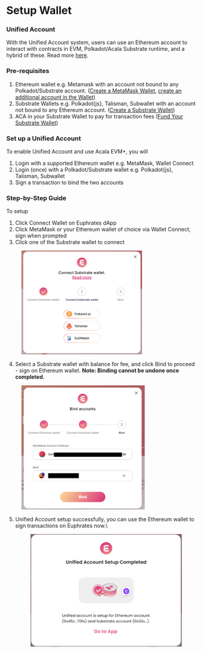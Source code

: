 # Setup Wallet

### Unified Account

With the Unified Account system, users can use an Ethereum account to interact with contracts in EVM, Polkadot/Acala Substrate runtime, and a hybrid of these. Read more [here](setup-wallet.md#unified-account).

### Pre-requisites

1. Ethereum wallet e.g. Metamask with an account not bound to any Polkadot/Substrate account.  ([Create a MetaMask Wallet](https://support.metamask.io/hc/en-us/articles/360015489531-Getting-started-with-MetaMask), [create an additional account in the Wallet](https://support.metamask.io/hc/en-us/articles/360015289452-How-to-create-an-additional-account-in-your-wallet))
2. Substrate Wallets e.g. Polkadot{js}, Talisman, Subwallet with an account not bound to any Ethereum account. ([Create a Substrate Wallet](https://wiki.acala.network/get-started/acala-network/acala-account/account-generation))
3. ACA in your Substrate Wallet to pay for transaction fees ([Fund Your Substrate Wallet](https://wiki.acala.network/integrate/integration/token-transfer))

### Set up a Unified Account

To enable Unified Account and use Acala EVM+, you will

1. Login with a supported Ethereum wallet e.g. MetaMask, Wallet Connect
2. Login (once) with a Polkadot/Substrate wallet e.g. Polkadot{js}, Talisman, Subwallet
3. Sign a transaction to bind the two accounts

### Step-by-Step Guide

To setup&#x20;

1. Click Connect Wallet on Euphrates dApp
2. Click MetaMask or your Ethereum wallet of choice via Wallet Connect, sign when prompted
3. Click one of the Substrate wallet to connect

<figure><img src="../.gitbook/assets/image (3).png" alt="" width="319"><figcaption></figcaption></figure>

4. Select a Substrate wallet with balance for fee, and click Bind to proceed - sign on Ethereum wallet. **Note: Binding cannot be undone once completed.**

<figure><img src="../.gitbook/assets/image (4).png" alt="" width="326"><figcaption></figcaption></figure>

5.  Unified Account setup successfully, you can use the Ethereum wallet to sign transactions on Euphrates now.\


    <figure><img src="../.gitbook/assets/Untitled (4).png" alt=""><figcaption></figcaption></figure>

